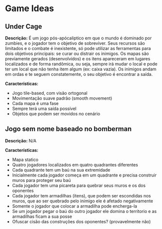 # Game Ideas

## Under Cage

**Descrição:** É um jogo pós-apócaliptico em que o mundo é dominado por zumbies, e o jogador tem o objetivo de sobreviver.
Seus recursos são limitados e o combate é inexistente, só pode utilizar as ferramentas para dois objetivos principais: se curar ou distrair os inimigos.
Os mapas são previamente gerados (desenvolvidos) e os itens apareceram em lugares localizados e de forma randômica, ou seja, sempre irá mudar o local e pode ter um local que não tenha item algum (ex: caixa vazia).
Os inimigos andam em ordas e te seguem constatemente, o seu objetivo é encontrar a saída.

**Características:**

- Jogo tile-based, com visão ortogonal
- Movimentação suave padrão (smooth movement)
- Cada mapa é uma fase
- Sempre terá uma saída possível
- Objetos que podem ser movidos no cenário

## Jogo sem nome baseado no bomberman

**Descrição:** N/A

**Características:**
- Mapa statico
- Quatro jogadores localizados em quatro quadrantes diferentes
- Cada quadrante tem um baú na sua extremidade
- Inicialmente cada jogador começa em um quadrante  e precisa construir muros para proteger seu baú
- Cada jogador tem uma picareta para quebrar seus muros e os dos oponentes
- Cada jogador tem armadilhas (itens), que podem ser escondidas nos muros, que ao ser quebrado pelo inimigo ele é afetado negativamente
- Somente o jogador que colocar a armadilha pode encherga-la
- Se um jogador pegar o baú do outro jogador ele domina o territorio e as armadilhas ficam a sua posse
- Ofuscar cisão das construções dos oponentes? (provavelmente não)
